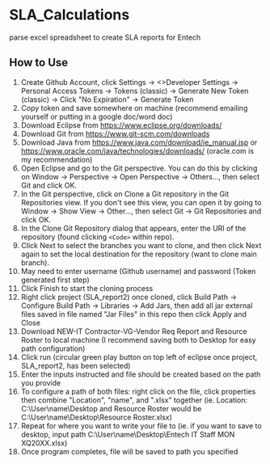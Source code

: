 # SLA_Calculations
parse excel spreadsheet to create SLA reports for Entech 

## How to Use 
1. Create Github Account, click Settings -> <>Developer Settings -> Personal Access Tokens -> Tokens (classic) -> Generate New Token (classic) -> Click "No Expiration" -> Generate Token
2. Copy token and save somewhere on machine (recommend emailing yourself or putting in a google doc/word doc)
3. Download Eclipse from https://www.eclipse.org/downloads/
4. Download Git from https://www.git-scm.com/downloads
5. Download Java from https://www.java.com/download/ie_manual.jsp or https://www.oracle.com/java/technologies/downloads/ (oracle.com is my recommendation)
6. Open Eclipse and go to the Git perspective. You can do this by clicking on Window -> Perspective -> Open Perspective -> Others..., then select Git and click OK.
7. In the Git perspective, click on Clone a Git repository in the Git Repositories view. If you don't see this view, you can open it by going to Window -> Show View -> Other..., then select Git -> Git Repositories and click OK.
8. In the Clone Git Repository dialog that appears, enter the URI of the repository (found clicking `<Code>` within repo).
9. Click Next to select the branches you want to clone, and then click Next again to set the local destination for the repository (want to clone main branch).
10. May need to enter username (Github username) and password (Token generated first step)
11. Click Finish to start the cloning process
13. Right click project (SLA_report2) once cloned, click Build Path -> Configure Build Path -> Libraries -> Add Jars, then add all jar external files saved in file named "Jar Files" in this repo then click Apply and Close
14. Download NEW-IT Contractor-VG-Vendor Req Report and Resource Roster to local machine (I recommend saving both to Desktop for easy path configuration)
15. Click run (circular green play button on top left of eclipse once project, SLA_report2, has been selected)
16. Enter the inputs instructed and file should be created based on the path you provide
17. To configure a path of both files: right click on the file, click properties then combine "Location", "name", and ".xlsx" together (ie. Location: C:\User\name\Desktop and Resource Roster would be C:\User\name\Desktop\Resource Roster.xlsx)
18. Repeat for where you want to write your file to (ie. if you want to save to desktop, input path C:\User\name\Desktop\Entech IT Staff MON XQ20XX.xlsx)
19. Once program completes, file will be saved to path you specified 
